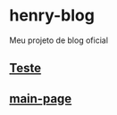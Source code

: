 # henry-blog
Meu projeto de blog oficial

## [Teste](https://henryttwoshoes.github.io/henry-blog/post-holder.html)
## [main-page](https://henryttwoshoes.github.io/henry-blog/main-page.html) 
